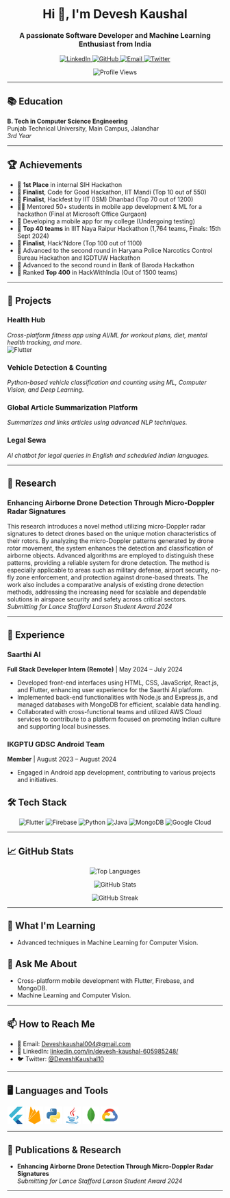 <h1 align="center">Hi 👋, I'm Devesh Kaushal</h1>
<h3 align="center">A passionate Software Developer and Machine Learning Enthusiast from India</h3>

<p align="center">
  <a href="https://www.linkedin.com/in/devesh-kaushal-605985248/" target="_blank">
    <img src="https://img.shields.io/badge/LinkedIn-0A66C2?style=for-the-badge&logo=linkedin&logoColor=white" alt="LinkedIn">
  </a>
  <a href="https://github.com/dragron-007" target="_blank">
    <img src="https://img.shields.io/badge/GitHub-181717?style=for-the-badge&logo=github&logoColor=white" alt="GitHub">
  </a>
  <a href="mailto:Deveshkaushal004@gmail.com">
    <img src="https://img.shields.io/badge/Email-D14836?style=for-the-badge&logo=gmail&logoColor=white" alt="Email">
  </a>
  <a href="https://twitter.com/DeveshKaushal10" target="_blank">
    <img src="https://img.shields.io/badge/Twitter-1DA1F2?style=for-the-badge&logo=twitter&logoColor=white" alt="Twitter">
  </a>
</p>

<p align="center">
  <img src="https://komarev.com/ghpvc/?username=dragron-007&label=Profile%20views&color=0e75b6&style=flat" alt="Profile Views">
</p>

---

## 📚 Education

**B. Tech in Computer Science Engineering**  
Punjab Technical University, Main Campus, Jalandhar  
_3rd Year_

---

## 🏆 Achievements

- 🥇 **1st Place** in internal SIH Hackathon
- 🏅 **Finalist**, Code for Good Hackathon, IIT Mandi (Top 10 out of 550)
- 🏅 **Finalist**, Hackfest by IIT (ISM) Dhanbad (Top 70 out of 1200)
- 👨‍🏫 Mentored 50+ students in mobile app development & ML for a hackathon (Final at Microsoft Office Gurgaon)
- 📱 Developing a mobile app for my college (Undergoing testing)
- 🏅 **Top 40 teams** in IIIT Naya Raipur Hackathon (1,764 teams, Finals: 15th Sept 2024)
- 🏅 **Finalist**, Hack'Ndore (Top 100 out of 1100)
- 🔹 Advanced to the second round in Haryana Police Narcotics Control Bureau Hackathon and IGDTUW Hackathon
- 🔹 Advanced to the second round in Bank of Baroda Hackathon
- 🥈 Ranked **Top 400** in HackWithIndia (Out of 1500 teams)

---

## 🚀 Projects

### **Health Hub**
*Cross-platform fitness app using AI/ML for workout plans, diet, mental health tracking, and more.*  
![Flutter](https://img.shields.io/badge/Flutter-02569B?style=for-the-badge&logo=flutter&logoColor=white)

### **Vehicle Detection & Counting**
*Python-based vehicle classification and counting using ML, Computer Vision, and Deep Learning.*

### **Global Article Summarization Platform**
*Summarizes and links articles using advanced NLP techniques.*

### **Legal Sewa**
*AI chatbot for legal queries in English and scheduled Indian languages.*

---

## 🔬 Research

### Enhancing Airborne Drone Detection Through Micro-Doppler Radar Signatures

This research introduces a novel method utilizing micro-Doppler radar signatures to detect drones based on the unique motion characteristics of their rotors. By analyzing the micro-Doppler patterns generated by drone rotor movement, the system enhances the detection and classification of airborne objects. Advanced algorithms are employed to distinguish these patterns, providing a reliable system for drone detection. The method is especially applicable to areas such as military defense, airport security, no-fly zone enforcement, and protection against drone-based threats. The work also includes a comparative analysis of existing drone detection methods, addressing the increasing need for scalable and dependable solutions in airspace security and safety across critical sectors.  
*Submitting for Lance Stafford Larson Student Award 2024*

---

## 💼 Experience

### Saarthi AI  
**Full Stack Developer Intern (Remote)** | May 2024 – July 2024
- Developed front-end interfaces using HTML, CSS, JavaScript, React.js, and Flutter, enhancing user experience for the Saarthi AI platform.
- Implemented back-end functionalities with Node.js and Express.js, and managed databases with MongoDB for efficient, scalable data handling.
- Collaborated with cross-functional teams and utilized AWS Cloud services to contribute to a platform focused on promoting Indian culture and supporting local businesses.

### IKGPTU GDSC Android Team  
**Member** | August 2023 – August 2024
- Engaged in Android app development, contributing to various projects and initiatives.


## 🛠️ Tech Stack

<p align="center">
  <img src="https://img.shields.io/badge/Flutter-02569B?style=for-the-badge&logo=flutter&logoColor=white" alt="Flutter">
  <img src="https://img.shields.io/badge/Firebase-FFCA28?style=for-the-badge&logo=firebase&logoColor=black" alt="Firebase">
  <img src="https://img.shields.io/badge/Python-3776AB?style=for-the-badge&logo=python&logoColor=white" alt="Python">
  <img src="https://img.shields.io/badge/Java-007396?style=for-the-badge&logo=java&logoColor=white" alt="Java">
  <img src="https://img.shields.io/badge/MongoDB-47A248?style=for-the-badge&logo=mongodb&logoColor=white" alt="MongoDB">
  <img src="https://img.shields.io/badge/Google_Cloud-4285F4?style=for-the-badge&logo=google-cloud&logoColor=white" alt="Google Cloud">
</p>

---

## 📈 GitHub Stats

<p align="center">
  <img src="https://github-readme-stats.vercel.app/api/top-langs/?username=dragron-007&layout=compact&hide=html" alt="Top Languages">
</p>

<p align="center">
  <img src="https://github-readme-stats.vercel.app/api?username=dragron-007&show_icons=true&theme=tokyonight" alt="GitHub Stats">
</p>

<p align="center">
  <img src="https://github-readme-streak-stats.herokuapp.com/?user=dragron-007&theme=tokyonight" alt="GitHub Streak">
</p>

---

## 🌱 What I'm Learning

- Advanced techniques in Machine Learning for Computer Vision.

## 💬 Ask Me About

- Cross-platform mobile development with Flutter, Firebase, and MongoDB.
- Machine Learning and Computer Vision.

---

## 📫 How to Reach Me

- 📧 Email: [Deveshkaushal004@gmail.com](mailto:Deveshkaushal004@gmail.com)
- 🔗 LinkedIn: [linkedin.com/in/devesh-kaushal-605985248/](https://www.linkedin.com/in/devesh-kaushal-605985248/)
- 🐦 Twitter: [@DeveshKaushal10](https://twitter.com/DeveshKaushal10)

---

## 🖥️ Languages and Tools

<p align="left">
  <img src="https://raw.githubusercontent.com/devicons/devicon/master/icons/flutter/flutter-original.svg" alt="Flutter" width="40" height="40"/>
  <img src="https://raw.githubusercontent.com/devicons/devicon/master/icons/firebase/firebase-plain.svg" alt="Firebase" width="40" height="40"/>
  <img src="https://raw.githubusercontent.com/devicons/devicon/master/icons/python/python-original.svg" alt="Python" width="40" height="40"/>
  <img src="https://raw.githubusercontent.com/devicons/devicon/master/icons/java/java-original.svg" alt="Java" width="40" height="40"/>
  <img src="https://raw.githubusercontent.com/devicons/devicon/master/icons/mongodb/mongodb-original.svg" alt="MongoDB" width="40" height="40"/>
  <img src="https://raw.githubusercontent.com/devicons/devicon/master/icons/googlecloud/googlecloud-original.svg" alt="Google Cloud" width="40" height="40"/>
</p>

---

## 📜 Publications & Research

- **Enhancing Airborne Drone Detection Through Micro-Doppler Radar Signatures**  
  *Submitting for Lance Stafford Larson Student Award 2024*

---
